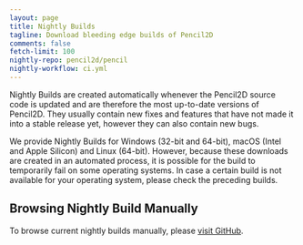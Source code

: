 ```yaml
---
layout: page
title: Nightly Builds
tagline: Download bleeding edge builds of Pencil2D
comments: false
fetch-limit: 100
nightly-repo: pencil2d/pencil
nightly-workflow: ci.yml
---
```


Nightly Builds are created automatically whenever the Pencil2D source code is updated and are therefore the most
up-to-date versions of Pencil2D. They usually contain new fixes and features that have not made it into a stable release
yet, however they can also contain new bugs.

We provide Nightly Builds for Windows (32-bit and 64-bit), macOS (Intel and Apple Silicon) and Linux (64-bit). However, because these downloads
are created in an automated process, it is possible for the build to temporarily fail on some operating systems. In case
a certain build is not available for your operating system, please check the preceding builds.

<style>
#nightly-builds > li {
  padding: .5em;
}
#nightly-builds > li::marker {
  content: "(" attr(value) ") ";
  color: #bbbbbb;
}
#nightly-builds > li:first-child {
  background-color: #f3f6fa;
}
#nightly-builds summary {
  cursor: pointer;
  display: list-item;
  width: 100%;
}

#nightly-builds details:not([open]) summary {
  white-space: nowrap;
  overflow: hidden;
  text-overflow: ellipsis;
}

#nightly-builds ul {
  padding-left: 2em;
}
#nightly-builds ul li {
  margin-top: .5em;
}
</style>

<noscript id="build-dirs">
<h2>Browsing Nightly Build Manually</h2>
<p>To browse current nightly builds manually, please <a href="https://github.com/{{page.nightly-repo}}/actions/workflows/{{page.nightly-workflow}}?query=branch%3Amaster">visit GitHub</a>.</p>
</noscript>

<ol id="nightly-builds"></ol>

<script src="nightly_fetch.js"></script>
<script>
  "use strict";
  (function() {
    let hasFallenBack = false;
    function displayFallback() {
      if (hasFallenBack) return;

      const nightlyLoading = document.getElementById("nightly-loading");
      nightlyLoading.style.display = "none";
      const buildDirs = document.createElement("div");
      buildDirs.innerHTML = document.getElementById("build-dirs").innerHTML;
      nightlyLoading.parentNode.append(buildDirs);
      hasFallenBack = true;
    }

    function showError(message) {
      displayFallback();
      const nightlyLoading = document.getElementById("nightly-loading");
      const errorMessage = document.createElement("blockquote");
      errorMessage.textContent = message;
      nightlyLoading.parentNode.insertBefore(errorMessage, nightlyLoading.nextSibling);
    }

    function showWarning(message) {
      displayFallback();
      const nightlyLoading = document.getElementById("nightly-loading");
      const warningMessage = document.createElement("blockquote");
      warningMessage.textContent = message;
      nightlyLoading.parentNode.insertBefore(warningMessage, nightlyLoading.nextSibling);
    }

    // Add loading message
    {
      const nightlyBuilds = document.getElementById("nightly-builds");
      const nightlyLoading = document.createElement("blockquote");
      nightlyLoading.id = "nightly-loading";
      nightlyLoading.appendChild(document.createTextNode("Loading\u2026"));
      nightlyBuilds.parentNode.insertBefore(nightlyLoading, nightlyBuilds);
    }

    const fetcher = new NightlyBuildFetcher({{page.fetch-limit}});
    fetcher.addGithubActionsRunsResource("{{page.nightly-repo}}", "{{page.nightly-workflow}}", "runs");
    fetcher.addGithubActionsArtifactsResource("{{page.nightly-repo}}", "{{page.nightly-workflow}}", "artifacts");

    fetcher.fetchAll().then(fetch_results => {
      if (Object.keys(fetch_results).length <= 1) {
        showError("There was an error automatically retrieving the nightly build data.");
        return;
      }
      if ("runs" in fetch_results) {
        const aggregatedData = {};

        // Collect all the per-OS download links for each run
        if (!("artifacts" in fetch_results)) {
          showError("There was an error automatically retrieving the nightly build data.");
          return;
        }
        const folder = fetch_results.artifacts;

        for (let file of folder.artifacts) {
          const match = file.name.match(/^pencil2d-(\w+)-(\d+)-\d{4}-\d{2}-\d{2}(\.zip|\.AppImage)?$/);
          if (match === null || file.expired) {
            // File name didn't match, don't know what to do with it
            continue;
          }
          let os = match[1];
          const runNumber = match[2];
          if (runNumber in aggregatedData === false) {
            aggregatedData[runNumber] = {};
          }
          aggregatedData[runNumber][os] = `https://get.pencil2d.org/@{{page.nightly-repo|split:"/"|first}}/${file.id}`;
        }

        // Add the metadata for all the runs that we have files for
        for (let run of fetch_results["runs"].workflow_runs) {
          // Make sure to check the repo name as well - the GitHub API seems to include PRs under certain circumstances
          // even though it's not supposed to
          if (run.run_number in aggregatedData && run.head_repository.full_name === "{{page.nightly-repo}}") {
            aggregatedData[run.run_number]["commit"] = run.head_commit
            aggregatedData[run.run_number]["run_url"] = run.html_url
          }
        }

        // Let's "render" our data
        const nightlyList = document.getElementById("nightly-builds");

        const nightlyListTitle = document.createElement("h2");
        nightlyListTitle.textContent = "Nightly Build List";
        nightlyList.parentNode.insertBefore(nightlyListTitle, nightlyList);

        let detailsOpen = true;
        for (let [runNumber, data] of Object.entries(aggregatedData).sort((a, b) => Math.sign(b[0] - a[0]))) {
          if (!("commit" in data)) {
            // Skip PR builds, builds from other branches, etc.
            continue;
          }
          const buildItem = document.createElement("li");
          buildItem.value = runNumber;
          const details = document.createElement("details");
          // Open the first entry by default
          details.open = detailsOpen;
          detailsOpen = false;
          const summary = document.createElement("summary");
          // Build summary - timestamp + (linked) commit message
          const timestamp = new Date(data.commit.timestamp);
          const dateMessage = document.createElement("span")
          dateMessage.textContent = timestamp.toLocaleString("en-US", {"dateStyle": "medium"}) + " \u2013 ";
          dateMessage.title = timestamp.toLocaleString("en-US", {"dateStyle": "long", "timeStyle": "long"});
          summary.appendChild(dateMessage);
          const commitLink = document.createElement("a");
          commitLink.appendChild(document.createTextNode(data.commit.message.split("\n")[0]));
          commitLink.href = `https://github.com/{{page.nightly-repo}}/commit/${data.commit.id}`;
          summary.appendChild(commitLink);
          details.appendChild(summary);

          // Add the actual details area...
          const linkList = document.createElement("ul");

          // ...with the download links...
          const downloadList = document.createElement("li");
          let text = "Download for ";
          for (let [os, osName] of [["win64", "Windows (64-bit)"], ["win32", "Windows (32-bit)"], ["mac-x86-64", "macOS Intel"], ["mac-arm64", "macOS Apple Silicon"], ["linux", "Linux (64-bit)"]]) {
            if (os in data === false) {
              continue; // No download for this OS
            }

            downloadList.appendChild(document.createTextNode(text));
            text = ' \u2022 '; // bullet
            const downloadLink = document.createElement("a");
            downloadLink.appendChild(document.createTextNode(osName));
            downloadLink.href = data[os];
            downloadList.appendChild(downloadLink);
          }
          linkList.appendChild(downloadList);

          // ...and the link to the build details
          if ("run_url" in data) {
            const buildDetails = document.createElement("li");
            buildDetails.appendChild(document.createTextNode("View "));
            const detailsLink = document.createElement("a");
            detailsLink.appendChild(document.createTextNode("build details"));
            detailsLink.href = data.run_url;
            buildDetails.appendChild(detailsLink);
            linkList.appendChild(buildDetails);
          }

          details.appendChild(linkList);
          buildItem.appendChild(details);
          nightlyList.appendChild(buildItem);
        }
        // Remove the loading message
        document.getElementById("nightly-loading").remove();
      }
      else {
        showError("There was an error automatically fetching the build data.");
        return;
      }
    }).catch(error => {
      console.error(error);
      showError("There was an error automatically fetching the build data.");
    });
  })();
</script>
